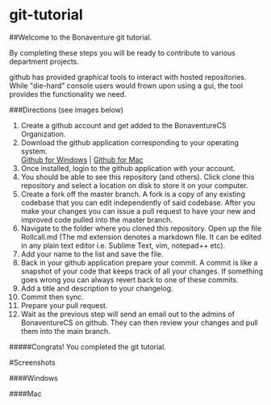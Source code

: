 git-tutorial
============

##Welcome to the Bonaventure git tutorial.

By completing these steps you will be ready to contribute to various department projects.

github has provided graphical tools to interact with hosted repositories. While "die-hard" console users would 
frown upon using a gui, the tool provides the functionality we need.

###Directions (see images below)

1. Create a github account and get added to the BonaventureCS Organization.
2. Download the github application corresponding to your operating system.<br>[Github for Windows](http://windows.github.com/) | [Github for Mac](http://mac.github.com/)
3. Once installed, login to the github application with your account.
4. You should be able to see this repository (and others). Click clone this repository and select a location on disk to store it on your computer.
5. Create a fork off the master branch. A fork is a copy of any existing codebase that you can edit independently of said codebase. After you make your changes you can issue a pull request to have your new and improved code pulled into the master branch.
6. Navigate to the folder where you cloned this repository. Open up the file Rollcall.md (The md extension denotes a markdown file. It can be edited in any plain text editor i.e. Sublime Text, vim, notepad++ etc).
7. Add your name to the list and save the file.
8. Back in your github application prepare your commit. A commit is like a snapshot of your code that keeps track of all your changes. If something goes wrong you can always revert back to one of these commits.
9. Add a title and description to your changelog. 
10. Commit then sync.
11. Prepare your pull request. 
12. Wait as the previous step will send an email out to the admins of BonaventureCS on github. They can then review your changes and pull them into the main branch.

#####Congrats! You completed the git tutorial.

#Screenshots

####Windows

####Mac
